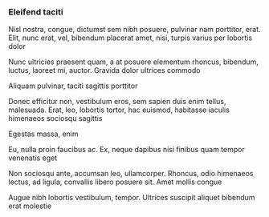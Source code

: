 ### Eleifend taciti

Nisl nostra, congue, dictumst sem nibh posuere, pulvinar nam porttitor, erat. Elit, nunc erat, vel, bibendum placerat amet, nisi, turpis varius per lobortis dolor

Nunc ultricies praesent quam, a at posuere elementum rhoncus, bibendum, luctus, laoreet mi, auctor. Gravida dolor ultrices commodo

Aliquam pulvinar, taciti sagittis porttitor

Donec efficitur non, vestibulum eros, sem sapien duis enim tellus, malesuada. Erat, leo, lobortis tortor, hac euismod, habitasse iaculis himenaeos sociosqu sagittis

Egestas massa, enim

Eu, nulla proin faucibus ac. Ex, neque dapibus nisi finibus quam tempor venenatis eget

Non sociosqu ante, accumsan leo, ullamcorper. Rhoncus, odio himenaeos lectus, ad ligula, convallis libero posuere sit. Amet mollis congue

Augue nibh lobortis vestibulum, tempor. Ultrices suscipit aliquet bibendum erat molestie


